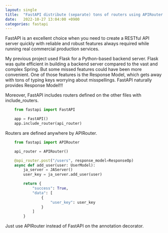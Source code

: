 ```yaml
---
layout: single
title:  "FastAPI distribute (separate) tons of routers using APIRouter and include_router"
date:   2022-10-27 13:04:00 +0900
categories: fastapi
---
```


FastAPI is an excellent choice when you need to create a RESTful API server quickly with reliable and robust features
always required while running real commercial production services.

My previous project used Flask for a Python-based backend server.
Flask was quite efficient in building a backend server compared to the vast and complex Spring.
But some missed features could have been more convenient.
One of those features is the Response Model, which gets away with tons of typing keys worrying about misspellings.
FastAPI naturally provides Response Model!!!

Moreover, FastAPI includes routers defined on the other files with include_routers.

```python
    from fastapi import FastAPI

    app = FastAPI()
    app.include_router(api_router)
```

Routers are defined anywhere by APIRouter.

```python
    from fastapi import APIRouter

    api_router = APIRouter()

    @api_router.post("/users", response_model=ResponseOp)
    async def add_user(user: UserModel):
        ja_server = JAServer()
        user_key = ja_server.add_user(user)

        return {
            "success": True,
            "data": [
                {
                    "user_key": user_key
                }
            ]
        }
```
    
Just use APIRouter instead of FastAPI on the annotation decorator.